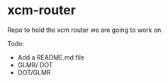 # xcm-router

Repo to hold the xcm router we are going to work on

Todo:

- Add a README.md file
- GLMR/ DOT
- DOT/GLMR
